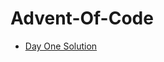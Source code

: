 # Advent-Of-Code

- [Day One Solution](https://github.com/shaneiadt/Advent-Of-Code/blob/main/2023/1/mod.ts)